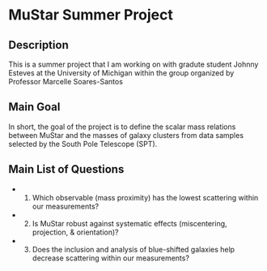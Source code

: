 # MuStar Summer Project 

## Description
This is a summer project that I am working on with gradute student Johnny Esteves 
at the University of Michigan within the group organized by Professor Marcelle Soares-Santos 
## Main Goal
In short, the goal of the project is to define the scalar mass relations between MuStar and the masses of galaxy clusters
from data samples selected by the South Pole Telescope (SPT).
## Main List of Questions
- 1. Which observable (mass proximity) has the lowest scattering within our measurements?
- 2. Is MuStar robust against systematic effects (miscentering, projection, & orientation)?
- 3. Does the inclusion and analysis of blue-shifted galaxies help decrease scattering within our measurements?
